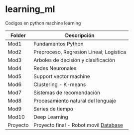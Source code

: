 # learning_ml
Codigos en python machine learning


|  Folder  |        Descripción         |
|------------|----------------------------|
| Mod1 | Fundamentos Python|
| Mod2 | Preproceso, Regresion Lineal; Logística|
| Mod3 | Arboles de decisión y clasificación|
| Mod4 | Redes Neuronales |
| Mod5 | Support vector machine |
| Mod6 | Clustering - K-means |
| Mod7 | Sistemas de recomendación |
| Mod8 | Procesamiento natural del lenguaje|
| Mod9| Series de tiempo |
| Mod10 | Deep Learning |
|Proyecto | Proyecto final - Robot movil [Database](https://www.kaggle.com/uciml/wall-following-robot)|